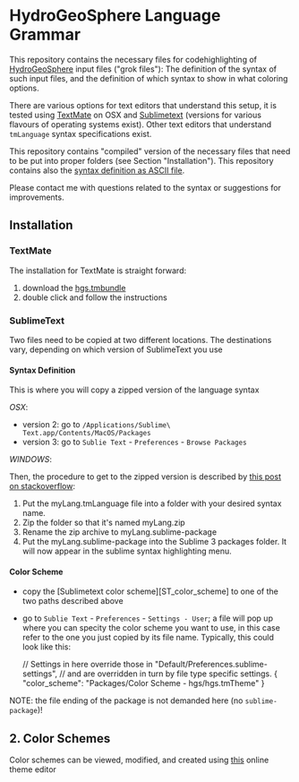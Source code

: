 # HydroGeoSphere Language Grammar

This repository contains the necessary files for codehighlighting of [HydroGeoSphere][hgs] input files ("grok files"): The definition of the syntax of such input files, and the definition of which syntax to show in what coloring options. 

There are various options for text editors that understand this setup, it is tested using [TextMate][TM] on OSX and [Sublimetext][ST] (versions for various flavours of operating systems exist). Other text editors that understand `tmLanguage` syntax specifications exist.



This repository contains "compiled" version of the necessary files that need to be put into proper folders (see Section "Installation"). This repository contains also the [syntax definition as ASCII file][syntax_def_ascii].

Please contact me with questions related to the syntax or suggestions for improvements.

## Installation

### TextMate

The installation for TextMate is straight forward:

1. download the [hgs.tmbundle][hgs.tmbundle]
2. double click and follow the instructions

### SublimeText 
Two files need to be copied at two different locations. The destinations vary, depending on which version of SublimeText you use

#### Syntax Definition
This is where you will copy a zipped version of the language syntax

_OSX_:

- version 2: go to `/Applications/Sublime\ Text.app/Contents/MacOS/Packages`
- version 3: go to `Sublie Text` - `Preferences` - `Browse Packages`

_WINDOWS_:




Then, the procedure to get to the zipped version is described by [this post on stackoverflow][ST3_zip]:

1. Put the myLang.tmLanguage file into a folder with your desired syntax name.
2. Zip the folder so that it's named myLang.zip
3. Rename the zip archive to myLang.sublime-package
4. Put the myLang.sublime-package into the Sublime 3 packages folder. It will now appear in the sublime syntax highlighting menu.


#### Color Scheme

- copy the [Sublimetext color scheme][ST_color_scheme] to one of the two paths described above
- go to `Sublie Text` - `Preferences` - `Settings - User`; a file will pop up where you can specity the color scheme you want to use, in this case refer to the one you just copied by its file name. Typically, this could look like this:

    // Settings in here override those in "Default/Preferences.sublime-settings",
    // and are overridden in turn by file type specific settings.
    {
    	"color_scheme": "Packages/Color Scheme - hgs/hgs.tmTheme"
    }

NOTE: the file ending of the package is not demanded here (no `sublime-package`)!


## 2. Color Schemes
Color schemes can be viewed, modified, and created using [this][online_themes] online theme editor





[hgs]: http://www.aquanty.com/hydrogeosphere/
[TM]: http://macromates.com/
[ST]: http://www.sublimetext.com
[online_themes]: http://tmtheme-editor.herokuapp.com
[ST3_zip]:http://stackoverflow.com/questions/20385550/syntax-highlight-tmlanguage-in-sublime-text-3-for-packages/29566977#29566977
[syntax_def_ascii]: tm_hgs_language.grammar
[hgs.tmbundle]: 
[ST_color_scheme]: "Color Scheme - hgs.sublime-package"
[ST_syntax]: hgs.sublime-package